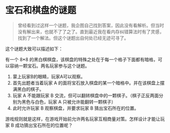 # 宝石和棋盘的谜题

> 曾经看到过这样一个谜题，我企图自己找到答案，因此没有看解析。但当时没有解出来，也就不了了之了。直到最近我在看内存纠错算法时有了灵感，找到了一个解法。但这个谜题出自何处已经无迹可寻了。

这个谜题大致可以描述如下：

有一个 8*8 的黑白棋棋盘，该棋盘的特殊之处在于每一个格子下面都有暗格，可以容纳一颗宝石。两名玩家参与这个谜题。
1. 蒙上玩家B的眼睛，玩家A可以观察。
2. 首先出题者当着玩家 A 的面将宝石放入棋盘的某一个暗格中。并在该棋盘上摆满黑白的棋子。
3. 玩家 A 不能跟玩家 B 交流，但可以翻转棋盘中的一颗棋子。（棋子正反两面分别为黑色与白色，玩家 A 只被允许能翻转一颗棋子）
4. 此时允许玩家 B 观察棋盘，并要求玩家 B 猜出宝石所在的位置。

游戏规则就是这样，在游戏开始前允许两名玩家互相商量对策。怎样设计才能让玩家 B 成功猜出宝石所在的位置呢？
